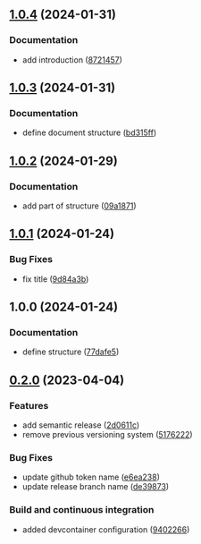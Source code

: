 ## [1.0.4](https://github.com/FilippoVissani/pm-project/compare/1.0.3...1.0.4) (2024-01-31)


### Documentation

* add introduction ([8721457](https://github.com/FilippoVissani/pm-project/commit/872145772d6cef9aaf1af86ea393c9a66ce75a53))

## [1.0.3](https://github.com/FilippoVissani/pm-project/compare/1.0.2...1.0.3) (2024-01-31)


### Documentation

* define document structure ([bd315ff](https://github.com/FilippoVissani/pm-project/commit/bd315ff326850df75664fa42dd882ba8ce3c5bf5))

## [1.0.2](https://github.com/FilippoVissani/pm-project/compare/1.0.1...1.0.2) (2024-01-29)


### Documentation

* add part of structure ([09a1871](https://github.com/FilippoVissani/pm-project/commit/09a18714555132ed6c7312f37fe85b739c1a4283))

## [1.0.1](https://github.com/FilippoVissani/pm-project/compare/1.0.0...1.0.1) (2024-01-24)


### Bug Fixes

* fix title ([9d84a3b](https://github.com/FilippoVissani/pm-project/commit/9d84a3b13157860002da4fc8cd2ae28c6ad21009))

## 1.0.0 (2024-01-24)


### Documentation

* define structure ([77dafe5](https://github.com/FilippoVissani/pm-project/commit/77dafe53520ad9f0a73b144624b0a2ffbfa85314))

## [0.2.0](https://github.com/FilippoVissani/latex-template/compare/0.1.2+2023-03-14-16-45...0.2.0) (2023-04-04)


### Features

* add semantic release ([2d0611c](https://github.com/FilippoVissani/latex-template/commit/2d0611ce43f2dde4fc4dea5bad57b5a597b6f9de))
* remove previous versioning system ([5176222](https://github.com/FilippoVissani/latex-template/commit/5176222e75c107db276e054cd680f8808891649f))


### Bug Fixes

* update github token name ([e6ea238](https://github.com/FilippoVissani/latex-template/commit/e6ea2380def76c13ce9d3446bab8537b0a808297))
* update release branch name ([de39873](https://github.com/FilippoVissani/latex-template/commit/de3987367ad05b50a44ab2a1b94f8075fea18926))


### Build and continuous integration

* added devcontainer configuration ([9402266](https://github.com/FilippoVissani/latex-template/commit/9402266a035585ff436b8f3251207c340e8bfa5e))
